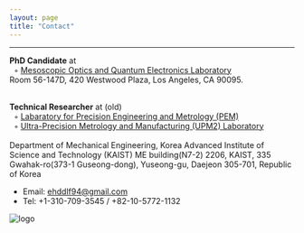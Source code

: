 ```yaml
---
layout: page
title: "Contact"
---
```


<hr/>

**PhD Candidate** at <br/>
&nbsp;&nbsp;◦ [Mesoscopic Optics and Quantum Electronics Laboratory](http://oqe.ee.ucla.edu/) <br/>
Room 56-147D, 420 Westwood Plaza, Los Angeles, CA 90095. <br/><br/> 

**Technical Researcher** at (old) <br/> 
&nbsp;&nbsp;◦ [Labaratory for Precision Engineering and Metrology (PEM)](https://pem.kaist.ac.kr/) <br/>
&nbsp;&nbsp;◦ [Ultra-Precision Metrology and Manufacturing (UPM2) Laboratory](https://upm2.kaist.ac.kr/) <br/><br/>
Department of Mechanical Engineering, Korea Advanced Institute of Science and Technology (KAIST)
ME building(N7-2) 2206, KAIST, 335 Gwahak-ro(373-1 Guseong-dong), Yuseong-gu, Daejeon 305-701, Republic of Korea

* Email: ehddlf94@gmail.com
* Tel: +1-310-709-3545 / +82-10-5772-1132

![logo](https://ldongil.github.io/assets/logo.png)
